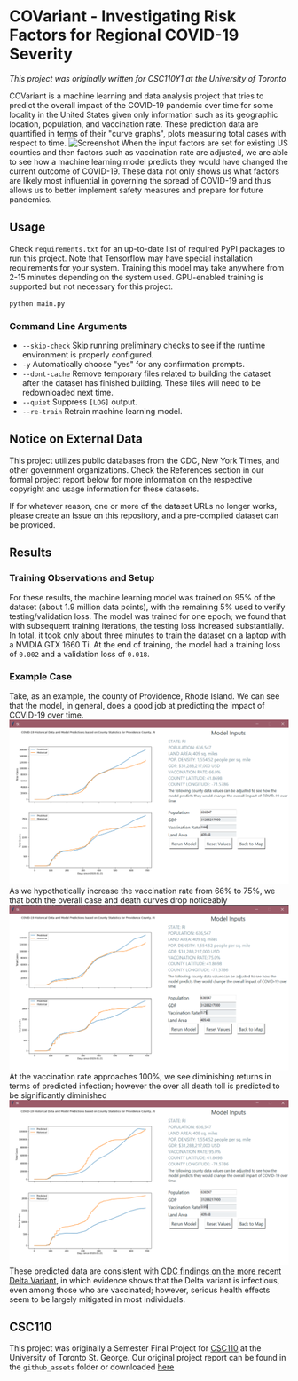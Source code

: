 # COVariant - Investigating Risk Factors for Regional COVID-19 Severity
*This project was originally written for CSC110Y1 at the University of Toronto*

COVariant is a machine learning and data analysis project that tries to predict the overall
impact of the COVID-19 pandemic over time for some locality in the United States given only information
such as its geographic location, population, and vaccination rate. These prediction data are
quantified in terms of their "curve graphs", plots measuring total cases with respect to time.
![Screenshot](https://github.com/iahuang/csc110-term-project/raw/main/github_assets/cover.png)
When the input factors are set for existing US counties and then factors such as vaccination rate
are adjusted, we are able to see how a machine learning model predicts they would have changed
the current outcome of COVID-19. These data not only shows us what factors are likely most
influential in governing the spread of COVID-19 and thus allows us to better implement safety
measures and prepare for future pandemics.

## Usage

Check `requirements.txt` for an up-to-date list of required PyPI packages to run this project.
Note that Tensorflow may have special installation requirements for your system. Training this
model may take anywhere from 2-15 minutes depending on the system used. GPU-enabled training
is supported but not necessary for this project.

```
python main.py
```

### Command Line Arguments
- `--skip-check`
Skip running preliminary checks to see if the runtime environment is properly configured.
- `-y`
Automatically choose "yes" for any confirmation prompts.
- `--dont-cache`
Remove temporary files related to building the dataset after the dataset has finished building. These files will need to be redownloaded next time.
- `--quiet`
Suppress `[LOG]` output.
- `--re-train`
Retrain machine learning model.

## Notice on External Data

This project utilizes public databases from the CDC, New York Times, and other government
organizations. Check the References section in our formal project report below for more information
on the respective copyright and usage information for these datasets.

If for whatever reason, one or more of the dataset URLs no longer works, please create an Issue
on this repository, and a pre-compiled dataset can be provided.

## Results

### Training Observations and Setup
For these results, the machine learning model was trained on 95% of the dataset (about 1.9 million data points), with the remaining 5% used to verify testing/validation loss. The model was trained for one epoch; we found that with subsequent training iterations, the testing loss increased substantially. In total, it took only about three minutes to train the dataset on a laptop with a NVIDIA GTX 1660 Ti. At the end of training, the model had a training loss of `0.002` and a validation loss of `0.018`.

### Example Case
Take, as an example, the county of Providence, Rhode Island. We can see that the model, in general, does a good job at predicting the impact of COVID-19 over time.
![Screenshot](https://github.com/iahuang/covariant/raw/main/github_assets/v1.png)
As we hypothetically increase the vaccination rate from 66% to 75%, we that both the overall case and death curves drop noticeably
![Screenshot](https://github.com/iahuang/covariant/raw/main/github_assets/v2.png)
At the vaccination rate approaches 100%, we see diminishing returns in terms of predicted infection; however the over all death toll is predicted to be significantly diminished
![Screenshot](https://github.com/iahuang/covariant/raw/main/github_assets/v3.png)
These predicted data are consistent with [CDC findings on the more recent Delta Variant](https://www.cdc.gov/coronavirus/2019-ncov/variants/delta-variant.html), in which evidence shows that the Delta variant is infectious, even among those who are vaccinated; however, serious health effects seem to be largely mitigated in most individuals.

## CSC110

This project was originally a Semester Final Project for [CSC110](https://artsci.calendar.utoronto.ca/course/csc110y1)
at the University of Toronto St. George. Our original project report can be found in the `github_assets`
folder or downloaded [here](https://github.com/iahuang/covariant/raw/main/github_assets/project_report.pdf)
